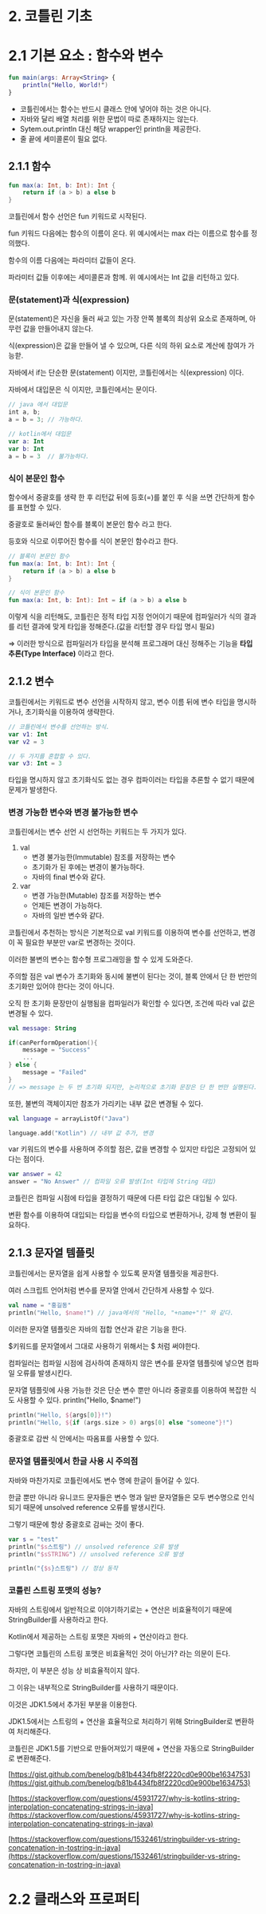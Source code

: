 # 2. 코틀린 기초

# 2.1 기본 요소 : 함수와 변수

```kotlin
fun main(args: Array<String> {
	println("Hello, World!")
}
```

- 코틀린에서는 함수는 반드시 클래스 안에 넣어야 하는 것은 아니다.
- 자바와 달리 배열 처리를 위한 문법이 따로 존재하지는 않는다.
- Sytem.out.println 대신 해당 wrapper인 println을 제공한다.
- 줄 끝에 세미콜론이 필요 없다.

## 2.1.1 함수

```kotlin
fun max(a: Int, b: Int): Int {
	return if (a > b) a else b
}
```

코틀린에서 함수 선언은 fun 키워드로 시작된다. 

fun 키워드 다음에는 함수의 이름이 온다. 위 예시에서는 max 라는 이름으로 함수를 정의했다.

함수의 이름 다음에는 파라미터 값들이 온다.

파라미터 값들 이후에는 세미콜론과 함께. 위 예시에서는 Int 값을 리턴하고 있다.

### 문(statement)과 식(expression)

문(statement)은 자신을 둘러 싸고 있는 가장 안쪽 블록의 최상위 요소로 존재하며, 아무런 값을 만들어내지 않는다.

식(expression)은 값을 만들어 낼 수 있으며, 다른 식의 하위 요소로 계산에 참여가 가능핟.

자바에서 if는 단순한 문(statement) 이지만, 코틀린에서는 식(expression) 이다.

자바에서 대입문은 식 이지만, 코틀린에서는 문이다.

```kotlin
// java 에서 대입문
int a, b;
a = b = 3; // 가능하다.

// kotlin에서 대입문
var a: Int
var b: Int
a = b = 3  // 불가능하다.
```

### 식이 본문인 함수

함수에서 중괄호를 생략 한 후 리턴값 뒤에 등호(=)를 붙인 후 식을 쓰면 간단하게 함수를 표현할 수 있다.

중괄호로 둘러싸인 함수를 블록이 본문인 함수 라고 한다.

등호와 식으로 이루어진 함수를 식이 본문인 함수라고 한다.

```kotlin
// 블록이 본문인 함수
fun max(a: Int, b: Int): Int {
	return if (a > b) a else b
}

// 식이 본문인 함수
fun max(a: Int, b: Int): Int = if (a > b) a else b
```

이렇게 식을 리턴해도, 코틀린은 정적 타입 지정 언어이기 때문에 컴파일러가 식의 결과를 리턴 결과에 맞게 타입을 정해준다.(값을 리턴할 경우 타입 명시 필요)

⇒ 이러한 방식으로 컴파일러가 타입을 분석해 프로그래머 대신 정해주는 기능을 **타입 추론(Type Interface)** 이라고 한다.

## 2.1.2 변수

코틀린에서는 키워드로 변수 선언을 시작하지 않고, 변수 이름 뒤에 변수 타입을 명시하거나, 초기화식을 이용하여 생략한다. 

```kotlin
// 코틀린에서 변수를 선언하는 방식.
var v1: Int
var v2 = 3 

// 두 가지를 혼합할 수 있다.
var v3: Int = 3
```

타입을 명시하지 않고 초기화식도 없는 경우 컴파이러는 타입을 추론할 수 없기 때문에 문제가 발생한다.

### 변경 가능한 변수와 변경 불가능한 변수

코틀린에서는 변수 선언 시 선언하는 키워드는 두 가지가 있다.

1. val
    - 변경 불가능한(Immutable) 참조를 저장하는 변수
    - 초기화가 된 후에는 변경이 불가능하다.
    - 자바의 final 변수와 같다.
2. var
    - 변경 가능한(Mutable) 참조를 저장하는 변수
    - 언제든 변경이 가능하다.
    - 자바의 일반 변수와 같다.

코틀린에서 추천하는 방식은 기본적으로 val 키워드를 이용하여 변수를 선언하고, 변경이 꼭 필요한 부분만 var로 변경하는 것이다.

이러한 불변의 변수는 함수형 프로그래밍을 할 수 있게 도와준다.

주의할 점은 val 변수가 초기화와 동시에 불변이 된다는 것이, 블록 안에서 단 한 번만의 초기화만 있어야 한다는 것이 아니다.

오직 한 초기화 문장만이 실행됨을 컴파일러가 확인할 수 있다면, 조건에 따라 val 값은 변경될 수 있다.

```kotlin
val message: String

if(canPerformOperation(){
	message = "Success"
	...
} else {
	message = "Failed"
}
// => message 는 두 번 초기화 되지만, 논리적으로 초기화 문장은 단 한 번만 실행된다.
```

또한, 불변의 객체이지만 참조가 가리키는 내부 값은 변경될 수 있다.

```kotlin
val language = arrayListOf("Java")

language.add("Kotlin") // 내부 값 추가, 변경
```

var 키워드의 변수를 사용하며 주의할 점은, 값을 변경할 수 있지만 타입은 고정되어 있다는 점이다.

```kotlin
var answer = 42
answer = "No Answer" // 컴파일 오류 발생(Int 타입에 String 대입)
```

코틀린은 컴파일 시점에 타입을 결정하기 때문에 다른 타입 값은 대입될 수 있다.

변환 함수를 이용하여 대입되는 타입을 변수의 타입으로 변환하거나, 강제 형 변환이 필요하다.

## 2.1.3 문자열 템플릿

코틀린에서는 문자열을 쉽게 사용할 수 있도록 문자열 템플릿을 제공한다.

여러 스크립트 언어처럼 변수를 문자열 안에서 간단하게 사용할 수 있다.

```kotlin
val name = "홍길동"
println("Hello, $name!") // java에서의 "Hello, "+name+"!" 와 같다.
```

이러한 문자열 템플릿은 자바의 접합 연산과 같은 기능을 한다.

$키워드를 문자열에서 그대로 사용하기 위해서는 \$ 처럼 써야한다.

컴파일러는 컴파일 시점에 검사하여 존재하지 않은 변수를 문자열 템플릿에 넣으면 컴파일 오류를 발생시킨다.

문자열 템플릿에 사용 가능한 것은 단순 변수 뿐만 아니라 중괄호를 이용하여 복잡한 식도 사용할 수 있다.
println("Hello, $name!") 

```kotlin
println("Hello, ${args[0]}!") 
println("Hello, ${if (args.size > 0) args[0] else "someone"}!")
```

중괄호로 감싼 식 안에서는 따옴표를 사용할 수 있다.

### 문자열 템플릿에서 한글 사용 시 주의점

자바와 마찬가지로 코틀린에서도 변수 명에 한글이 들어갈 수 있다.

한글 뿐만 아니라 유니코드 문자들은 변수 명과 일반 문자열들은 모두 변수명으로 인식되기 때문에 unsolved reference 오류를 발생시킨다.

그렇기 때문에 항상 중괄호로 감싸는 것이 좋다.

```kotlin
var s = "test"
println("$s스트링") // unsolved reference 오류 발생
println("$sSTRING") // unsolved reference 오류 발생

println("{$s}스트링") // 정상 동작
```

### 코틀린 스트링 포맷의 성능?

자바의 스트링에서 일반적으로 이야기하기로는 + 연산은 비효율적이기 때문에 StringBuilder를 사용하라고 한다.

Kotlin에서 제공하는 스트링 포맷은 자바의 + 연산이라고 한다. 

그렇다면 코틀린의 스트링 포맷은 비효율적인 것이 아닌가? 라는 의문이 든다.

하지만, 이 부분은 성능 상 비효율적이지 않다.

그 이유는 내부적으로 StringBuilder를 사용하기 때문이다.

이것은 JDK1.5에서 추가된 부분을 이용한다.

JDK1.5에서는 스트링의 + 연산을 효율적으로 처리하기 위해 StringBuilder로 변환하여 처리해준다.

코틀린은 JDK1.5를 기반으로 만들어져있기 때문에 + 연산을 자동으로 StringBuilder로 변환해준다.

[https://gist.github.com/benelog/b81b4434fb8f2220cd0e900be1634753](https://gist.github.com/benelog/b81b4434fb8f2220cd0e900be1634753)

[https://stackoverflow.com/questions/45931727/why-is-kotlins-string-interpolation-concatenating-strings-in-java](https://stackoverflow.com/questions/45931727/why-is-kotlins-string-interpolation-concatenating-strings-in-java)

[https://stackoverflow.com/questions/1532461/stringbuilder-vs-string-concatenation-in-tostring-in-java](https://stackoverflow.com/questions/1532461/stringbuilder-vs-string-concatenation-in-tostring-in-java)

# 2.2 클래스와 프로퍼티